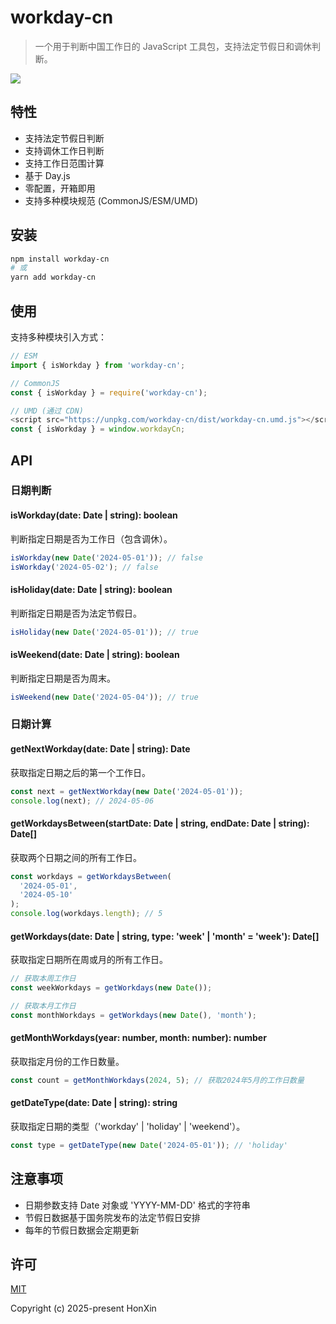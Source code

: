 # workday-cn

> 一个用于判断中国工作日的 JavaScript 工具包，支持法定节假日和调休判断。

[![](https://img.shields.io/badge/npm-v1.0.0-blue)](https://www.npmjs.com/package/workday-cn)

## 特性
- 支持法定节假日判断
- 支持调休工作日判断
- 支持工作日范围计算
- 基于 Day.js
- 零配置，开箱即用
- 支持多种模块规范 (CommonJS/ESM/UMD)

## 安装

```bash
npm install workday-cn
# 或
yarn add workday-cn
```

## 使用

支持多种模块引入方式：

```javascript
// ESM
import { isWorkday } from 'workday-cn';

// CommonJS
const { isWorkday } = require('workday-cn');

// UMD (通过 CDN)
<script src="https://unpkg.com/workday-cn/dist/workday-cn.umd.js"></script>
const { isWorkday } = window.workdayCn;
```

## API

### 日期判断

#### isWorkday(date: Date | string): boolean
判断指定日期是否为工作日（包含调休）。

```javascript
isWorkday(new Date('2024-05-01')); // false
isWorkday('2024-05-02'); // false
```

#### isHoliday(date: Date | string): boolean
判断指定日期是否为法定节假日。

```javascript
isHoliday(new Date('2024-05-01')); // true
```

#### isWeekend(date: Date | string): boolean
判断指定日期是否为周末。

```javascript
isWeekend(new Date('2024-05-04')); // true
```

### 日期计算

#### getNextWorkday(date: Date | string): Date
获取指定日期之后的第一个工作日。

```javascript
const next = getNextWorkday(new Date('2024-05-01'));
console.log(next); // 2024-05-06
```

#### getWorkdaysBetween(startDate: Date | string, endDate: Date | string): Date[]
获取两个日期之间的所有工作日。

```javascript
const workdays = getWorkdaysBetween(
  '2024-05-01',
  '2024-05-10'
);
console.log(workdays.length); // 5
```

#### getWorkdays(date: Date | string, type: 'week' | 'month' = 'week'): Date[]
获取指定日期所在周或月的所有工作日。

```javascript
// 获取本周工作日
const weekWorkdays = getWorkdays(new Date());

// 获取本月工作日
const monthWorkdays = getWorkdays(new Date(), 'month');
```

#### getMonthWorkdays(year: number, month: number): number
获取指定月份的工作日数量。

```javascript
const count = getMonthWorkdays(2024, 5); // 获取2024年5月的工作日数量
```

#### getDateType(date: Date | string): string
获取指定日期的类型（'workday' | 'holiday' | 'weekend'）。

```javascript
const type = getDateType(new Date('2024-05-01')); // 'holiday'
```

## 注意事项

- 日期参数支持 Date 对象或 'YYYY-MM-DD' 格式的字符串
- 节假日数据基于国务院发布的法定节假日安排
- 每年的节假日数据会定期更新

## 许可

[MIT](http://opensource.org/licenses/MIT)

Copyright (c) 2025-present HonXin